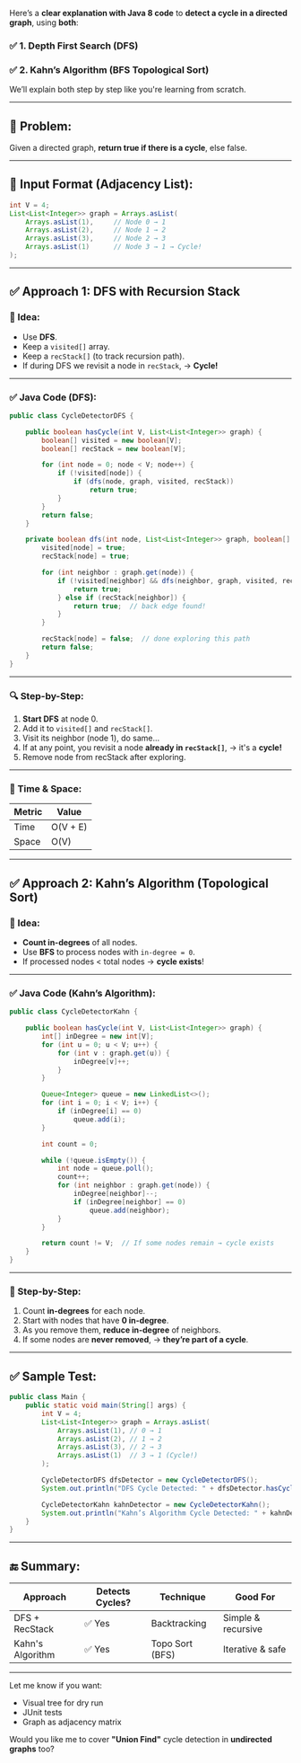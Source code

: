 Here’s a **clear explanation with Java 8 code** to **detect a cycle in a directed graph**, using **both**:

### ✅ 1. Depth First Search (DFS)

### ✅ 2. Kahn’s Algorithm (BFS Topological Sort)

We’ll explain both step by step like you're learning from scratch.

---

## 🚩 Problem:

Given a directed graph, **return true if there is a cycle**, else false.

---

## 📘 Input Format (Adjacency List):

```java
int V = 4;
List<List<Integer>> graph = Arrays.asList(
    Arrays.asList(1),     // Node 0 → 1
    Arrays.asList(2),     // Node 1 → 2
    Arrays.asList(3),     // Node 2 → 3
    Arrays.asList(1)      // Node 3 → 1 → Cycle!
);
```

---

## ✅ Approach 1: DFS with Recursion Stack

### 📌 Idea:

- Use **DFS**.
- Keep a `visited[]` array.
- Keep a `recStack[]` (to track recursion path).
- If during DFS we revisit a node in `recStack`, → **Cycle!**

---

### ✅ Java Code (DFS):

```java
public class CycleDetectorDFS {

    public boolean hasCycle(int V, List<List<Integer>> graph) {
        boolean[] visited = new boolean[V];
        boolean[] recStack = new boolean[V];

        for (int node = 0; node < V; node++) {
            if (!visited[node]) {
                if (dfs(node, graph, visited, recStack))
                    return true;
            }
        }
        return false;
    }

    private boolean dfs(int node, List<List<Integer>> graph, boolean[] visited, boolean[] recStack) {
        visited[node] = true;
        recStack[node] = true;

        for (int neighbor : graph.get(node)) {
            if (!visited[neighbor] && dfs(neighbor, graph, visited, recStack)) {
                return true;
            } else if (recStack[neighbor]) {
                return true;  // back edge found!
            }
        }

        recStack[node] = false;  // done exploring this path
        return false;
    }
}
```

---

### 🔍 Step-by-Step:

1. **Start DFS** at node 0.
2. Add it to `visited[]` and `recStack[]`.
3. Visit its neighbor (node 1), do same...
4. If at any point, you revisit a node **already in `recStack[]`**, → it's a **cycle!**
5. Remove node from recStack after exploring.

---

### 🧠 Time & Space:

| Metric | Value    |
| ------ | -------- |
| Time   | O(V + E) |
| Space  | O(V)     |

---

## ✅ Approach 2: Kahn’s Algorithm (Topological Sort)

### 📌 Idea:

- **Count in-degrees** of all nodes.
- Use **BFS** to process nodes with `in-degree = 0`.
- If processed nodes < total nodes → **cycle exists**!

---

### ✅ Java Code (Kahn’s Algorithm):

```java
public class CycleDetectorKahn {

    public boolean hasCycle(int V, List<List<Integer>> graph) {
        int[] inDegree = new int[V];
        for (int u = 0; u < V; u++) {
            for (int v : graph.get(u)) {
                inDegree[v]++;
            }
        }

        Queue<Integer> queue = new LinkedList<>();
        for (int i = 0; i < V; i++) {
            if (inDegree[i] == 0)
                queue.add(i);
        }

        int count = 0;

        while (!queue.isEmpty()) {
            int node = queue.poll();
            count++;
            for (int neighbor : graph.get(node)) {
                inDegree[neighbor]--;
                if (inDegree[neighbor] == 0)
                    queue.add(neighbor);
            }
        }

        return count != V;  // If some nodes remain → cycle exists
    }
}
```

---

### 🧠 Step-by-Step:

1. Count **in-degrees** for each node.
2. Start with nodes that have **0 in-degree**.
3. As you remove them, **reduce in-degree** of neighbors.
4. If some nodes are **never removed**, → **they’re part of a cycle**.

---

## ✅ Sample Test:

```java
public class Main {
    public static void main(String[] args) {
        int V = 4;
        List<List<Integer>> graph = Arrays.asList(
            Arrays.asList(1), // 0 → 1
            Arrays.asList(2), // 1 → 2
            Arrays.asList(3), // 2 → 3
            Arrays.asList(1)  // 3 → 1 (Cycle!)
        );

        CycleDetectorDFS dfsDetector = new CycleDetectorDFS();
        System.out.println("DFS Cycle Detected: " + dfsDetector.hasCycle(V, graph));

        CycleDetectorKahn kahnDetector = new CycleDetectorKahn();
        System.out.println("Kahn’s Algorithm Cycle Detected: " + kahnDetector.hasCycle(V, graph));
    }
}
```

---

## 🔚 Summary:

| Approach         | Detects Cycles? | Technique       | Good For           |
| ---------------- | --------------- | --------------- | ------------------ |
| DFS + RecStack   | ✅ Yes          | Backtracking    | Simple & recursive |
| Kahn's Algorithm | ✅ Yes          | Topo Sort (BFS) | Iterative & safe   |

---

Let me know if you want:

- Visual tree for dry run
- JUnit tests
- Graph as adjacency matrix

Would you like me to cover **"Union Find"** cycle detection in **undirected graphs** too?
